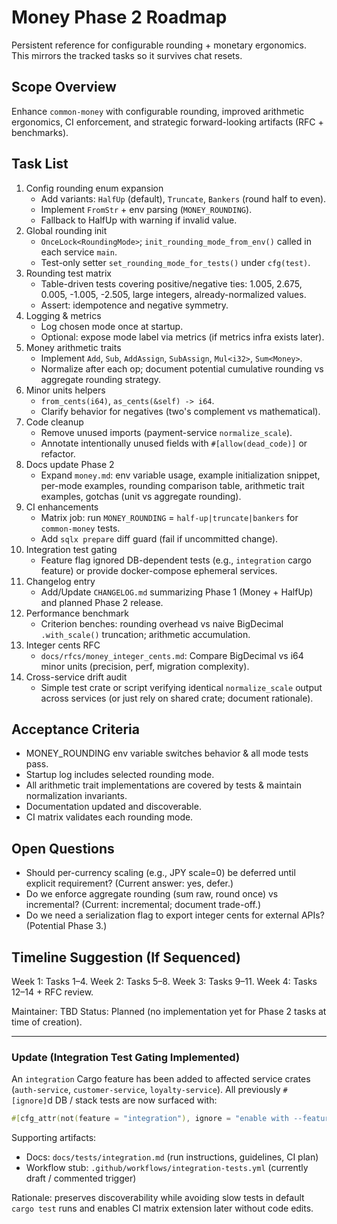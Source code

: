# Money Phase 2 Roadmap

Persistent reference for configurable rounding + monetary ergonomics. This mirrors the tracked tasks so it survives chat resets.

## Scope Overview

Enhance `common-money` with configurable rounding, improved arithmetic ergonomics, CI enforcement, and strategic forward-looking artifacts (RFC + benchmarks).

## Task List

1. Config rounding enum expansion
   - Add variants: `HalfUp` (default), `Truncate`, `Bankers` (round half to even).
   - Implement `FromStr` + env parsing (`MONEY_ROUNDING`).
   - Fallback to HalfUp with warning if invalid value.
2. Global rounding init
   - `OnceLock<RoundingMode>`; `init_rounding_mode_from_env()` called in each service `main`.
   - Test-only setter `set_rounding_mode_for_tests()` under `cfg(test)`.
3. Rounding test matrix
   - Table-driven tests covering positive/negative ties: 1.005, 2.675, 0.005, -1.005, -2.505, large integers, already-normalized values.
   - Assert: idempotence and negative symmetry.
4. Logging & metrics
   - Log chosen mode once at startup.
   - Optional: expose mode label via metrics (if metrics infra exists later).
5. Money arithmetic traits
   - Implement `Add`, `Sub`, `AddAssign`, `SubAssign`, `Mul<i32>`, `Sum<Money>`.
   - Normalize after each op; document potential cumulative rounding vs aggregate rounding strategy.
6. Minor units helpers
   - `from_cents(i64)`, `as_cents(&self) -> i64`.
   - Clarify behavior for negatives (two's complement vs mathematical).
7. Code cleanup
   - Remove unused imports (payment-service `normalize_scale`).
   - Annotate intentionally unused fields with `#[allow(dead_code)]` or refactor.
8. Docs update Phase 2
   - Expand `money.md`: env variable usage, example initialization snippet, per-mode examples, rounding comparison table, arithmetic trait examples, gotchas (unit vs aggregate rounding).
9. CI enhancements
   - Matrix job: run `MONEY_ROUNDING` = `half-up|truncate|bankers` for `common-money` tests.
   - Add `sqlx prepare` diff guard (fail if uncommitted change).
10. Integration test gating
    - Feature flag ignored DB-dependent tests (e.g., `integration` cargo feature) or provide docker-compose ephemeral services.
11. Changelog entry
    - Add/Update `CHANGELOG.md` summarizing Phase 1 (Money + HalfUp) and planned Phase 2 release.
12. Performance benchmark
    - Criterion benches: rounding overhead vs naive BigDecimal `.with_scale()` truncation; arithmetic accumulation.
13. Integer cents RFC
    - `docs/rfcs/money_integer_cents.md`: Compare BigDecimal vs i64 minor units (precision, perf, migration complexity).
14. Cross-service drift audit
    - Simple test crate or script verifying identical `normalize_scale` output across services (or just rely on shared crate; document rationale).

## Acceptance Criteria

- MONEY_ROUNDING env variable switches behavior & all mode tests pass.
- Startup log includes selected rounding mode.
- All arithmetic trait implementations are covered by tests & maintain normalization invariants.
- Documentation updated and discoverable.
- CI matrix validates each rounding mode.

## Open Questions

- Should per-currency scaling (e.g., JPY scale=0) be deferred until explicit requirement? (Current answer: yes, defer.)
- Do we enforce aggregate rounding (sum raw, round once) vs incremental? (Current: incremental; document trade-off.)
- Do we need a serialization flag to export integer cents for external APIs? (Potential Phase 3.)

## Timeline Suggestion (If Sequenced)

Week 1: Tasks 1–4.
Week 2: Tasks 5–8.
Week 3: Tasks 9–11.
Week 4: Tasks 12–14 + RFC review.

Maintainer: TBD
Status: Planned (no implementation yet for Phase 2 tasks at time of creation).

---

### Update (Integration Test Gating Implemented)

An `integration` Cargo feature has been added to affected service crates (`auth-service`, `customer-service`, `loyalty-service`). All previously `#[ignore]`d DB / stack tests are now surfaced with:

```rust
#[cfg_attr(not(feature = "integration"), ignore = "enable with --features integration (requires infra)")]
```

Supporting artifacts:

- Docs: `docs/tests/integration.md` (run instructions, guidelines, CI plan)
- Workflow stub: `.github/workflows/integration-tests.yml` (currently draft / commented trigger)

Rationale: preserves discoverability while avoiding slow tests in default `cargo test` runs and enables CI matrix extension later without code edits.
